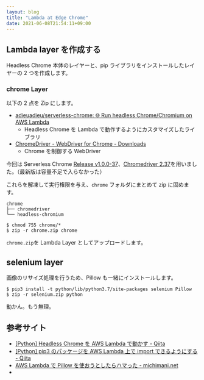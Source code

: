 ```yaml
---
layout: blog
title: "Lambda at Edge Chrome"
date: 2021-06-08T21:54:11+09:00
---
```


## Lambda layer を作成する

Headless Chrome 本体のレイヤーと、pip ライブラリをインストールしたレイヤーの 2 つを作成します。

### chrome Layer

以下の 2 点を Zip にします。

- [adieuadieu/serverless\-chrome: 🌐 Run headless Chrome/Chromium on AWS Lambda](https://github.com/adieuadieu/serverless-chrome/tree/master)
  - Headless Chrome を Lambda で動作するようにカスタマイズしたライブラリ
- [ChromeDriver \- WebDriver for Chrome \- Downloads](https://chromedriver.chromium.org/downloads)
  - Chrome を制御する WebDriver

今回は Serverless Chrome [Release v1.0.0-37](https://github.com/adieuadieu/serverless-chrome/releases/tag/v1.0.0-37)、[Chromedriver 2.37](https://chromedriver.storage.googleapis.com/index.html?path=2.37/)を用いました。（最新版は容量不足で入らなかった）

これらを解凍して実行権限を与え、`chrome` フォルダにまとめて zip に固めます。

```
chrome
├── chromedriver
└── headless-chromium
```

```000
$ chmod 755 chrome/*
$ zip -r chrome.zip chrome
```

`chrome.zip`を Lambda Layer としてアップロードします。

## selenium layer

画像のリサイズ処理を行うため、Pillow も一緒にインストールします。

```
$ pip3 install -t python/lib/python3.7/site-packages selenium Pillow
$ zip -r selenium.zip python
```

動かん。もう無理。

## 参考サイト

- [[Python] Headless Chrome を AWS Lambda で動かす \- Qiita](https://qiita.com/mishimay/items/afd7f247f101fbe25f30)
- [[Python] pip3 のパッケージを AWS Lambda 上で import できるようにする \- Qiita](https://qiita.com/mishimay/items/e107b685381cca0493bf)
- [AWS Lambda で Pillow を使おうとしたらハマった \- michimani\.net](https://michimani.net/post/aws-use-pillow-in-lambda/)
-
